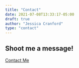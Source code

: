 ```yaml
---
title: "Contact"
date: 2021-07-08T13:33:17-05:00
draft: true
author: "Jessica Cranford"
type: "contact"
---
```


## Shoot me a message!

[Contact Me](mailto:jessica.m.cranford@gmail.com)
